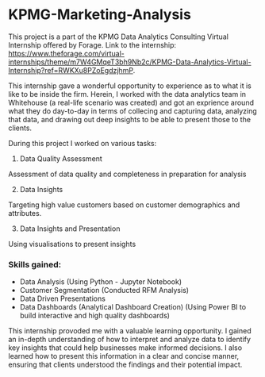# KPMG-Marketing-Analysis

This project is a part of the KPMG Data Analytics Consulting Virtual Internship offered by Forage. Link to the internship: https://www.theforage.com/virtual-internships/theme/m7W4GMqeT3bh9Nb2c/KPMG-Data-Analytics-Virtual-Internship?ref=RWKXu8PZoEgdzjhmP.   

This internship gave a wonderful opportunity to experience as to what it is like to be inside the firm. Herein, I worked with the data analytics team in Whitehouse (a real-life scenario was created) and got an exprience around what they do day-to-day in terms of collecing and capturing data, analyzing that data, and drawing out deep insights to be able to present those to the clients. 

During this project I worked on various tasks:
1. Data Quality Assessment

Assessment of data quality and completeness in preparation for analysis

2. Data Insights

Targeting high value customers based on customer demographics and attributes.

3. Data Insights and Presentation

Using visualisations to present insights


### Skills gained:

- Data Analysis (Using Python - Jupyter Notebook)
- Customer Segmentation (Conducted RFM Analysis)
- Data Driven Presentations
- Data Dashboards (Analytical Dashboard Creation)
(Using Power BI to build interactive and high quality dashboards)



This internship provoded me with a valuable learning opportunity. I gained an in-depth understanding of how to interpret and analyze data to identify key insights that could help businesses make informed decisions. I also learned how to present this information in a clear and concise manner, ensuring that clients understood the findings and their potential impact.
